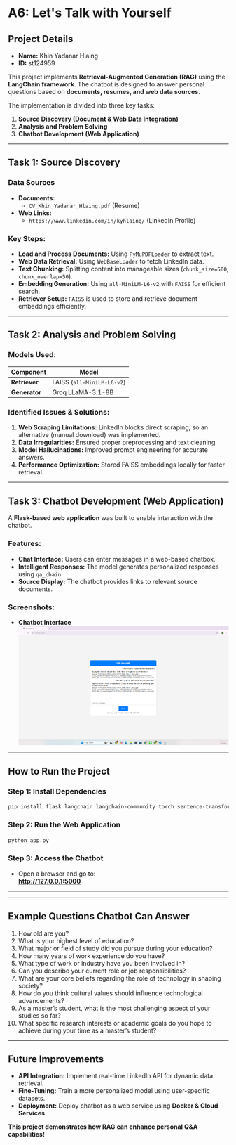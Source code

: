 # A6: Let's Talk with Yourself

## Project Details

- **Name:** Khin Yadanar Hlaing  
- **ID:** st124959  

This project implements **Retrieval-Augmented Generation (RAG)** using the **LangChain framework**. The chatbot is designed to answer personal questions based on **documents, resumes, and web data sources**.

The implementation is divided into three key tasks:

1. **Source Discovery (Document & Web Data Integration)**
2. **Analysis and Problem Solving**
3. **Chatbot Development (Web Application)**

---

## Task 1: Source Discovery

### Data Sources
- **Documents:**
  - `CV_Khin_Yadanar_Hlaing.pdf` (Resume)
- **Web Links:**
  - `https://www.linkedin.com/in/kyhlaing/` (LinkedIn Profile)

### Key Steps:
- **Load and Process Documents:** Using `PyMuPDFLoader` to extract text.
- **Web Data Retrieval:** Using `WebBaseLoader` to fetch LinkedIn data.
- **Text Chunking:** Splitting content into manageable sizes (`chunk_size=500`, `chunk_overlap=50`).
- **Embedding Generation:** Using `all-MiniLM-L6-v2` with `FAISS` for efficient search.
- **Retriever Setup:** `FAISS` is used to store and retrieve document embeddings efficiently.

---

## Task 2: Analysis and Problem Solving

### Models Used:

| Component    | Model |
|-------------|---------------------------------|
| **Retriever** | FAISS (`all-MiniLM-L6-v2`) |
| **Generator** | Groq LLaMA-3.1-8B |

### Identified Issues & Solutions:
1. **Web Scraping Limitations:** LinkedIn blocks direct scraping, so an alternative (manual download) was implemented.
2. **Data Irregularities:** Ensured proper preprocessing and text cleaning.
3. **Model Hallucinations:** Improved prompt engineering for accurate answers.
4. **Performance Optimization:** Stored FAISS embeddings locally for faster retrieval.

---

## Task 3: Chatbot Development (Web Application)

A **Flask-based web application** was built to enable interaction with the chatbot.

### Features:
- **Chat Interface:** Users can enter messages in a web-based chatbox.
- **Intelligent Responses:** The model generates personalized responses using `qa_chain`.
- **Source Display:** The chatbot provides links to relevant source documents.

### Screenshots:
- **Chatbot Interface**  
  ![Chatbot](images/2.png)

---

## How to Run the Project

### **Step 1: Install Dependencies**
```bash
pip install flask langchain langchain-community torch sentence-transformers faiss-cpu
```

### **Step 2: Run the Web Application**
```bash
python app.py
```

### **Step 3: Access the Chatbot**
- Open a browser and go to:  
  **http://127.0.0.1:5000**

---



---

## **Example Questions Chatbot Can Answer**
1. How old are you?
2. What is your highest level of education?
3. What major or field of study did you pursue during your education?
4. How many years of work experience do you have?
5. What type of work or industry have you been involved in?
6. Can you describe your current role or job responsibilities?
7. What are your core beliefs regarding the role of technology in shaping society?
8. How do you think cultural values should influence technological advancements?
9. As a master’s student, what is the most challenging aspect of your studies so far?
10. What specific research interests or academic goals do you hope to achieve during your time as a master’s student?

---

## Future Improvements
- **API Integration:** Implement real-time LinkedIn API for dynamic data retrieval.
- **Fine-Tuning:** Train a more personalized model using user-specific datasets.
- **Deployment:** Deploy chatbot as a web service using **Docker & Cloud Services**.

**This project demonstrates how RAG can enhance personal Q&A capabilities!**
